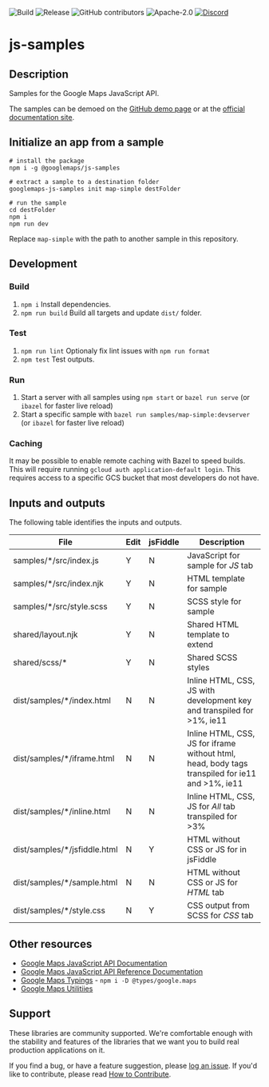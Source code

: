 ![Build](https://github.com/googlemaps/js-samples/workflows/Build/badge.svg)
![Release](https://github.com/googlemaps/js-samples/workflows/Release/badge.svg)
![GitHub contributors](https://img.shields.io/github/contributors/googlemaps/js-samples)
![Apache-2.0](https://img.shields.io/badge/license-Apache-blue)
[![Discord](https://img.shields.io/discord/676948200904589322?color=6A7EC2&logo=discord&logoColor=ffffff)](https://discord.gg/jRteCzP)

# js-samples

## Description

Samples for the Google Maps JavaScript API.

The samples can be demoed on the [GitHub demo page](https://googlemaps.github.io/js-samples/dist/) or at the [official documentation site](https://developers.google.com/maps/documentation/javascript/examples).

## Initialize an app from a sample
```
# install the package
npm i -g @googlemaps/js-samples

# extract a sample to a destination folder
googlemaps-js-samples init map-simple destFolder

# run the sample
cd destFolder
npm i
npm run dev
```

Replace `map-simple` with the path to another sample in this repository.

## Development

### Build

1. `npm i` Install dependencies.
1. `npm run build` Build all targets and update `dist/` folder.

### Test

1. `npm run lint` Optionaly fix lint issues with `npm run format`
1. `npm test` Test outputs.

### Run

1. Start a server with all samples using `npm start` or `bazel run serve` (or `ibazel` for faster live reload)
1. Start a specific sample with `bazel run samples/map-simple:devserver` (or `ibazel` for faster live reload)

### Caching

It may be possible to enable remote caching with Bazel to speed builds. This will require running `gcloud auth application-default login`. This requires access to a specific GCS bucket that most developers do not have.

## Inputs and outputs

The following table identifies the inputs and outputs.

| File                          | Edit | jsFiddle | Description                                                                                     |
| ----------------------------- | ---- | -------- | ----------------------------------------------------------------------------------------------- |
| samples/\*/src/index.js       | Y    | N        | JavaScript for sample for *JS* tab                                                              |
| samples/\*/src/index.njk      | Y    | N        | HTML template for sample                                                                        |
| samples/\*/src/style.scss     | Y    | N        | SCSS style for sample                                                                           |
| shared/layout.njk             | Y    | N        | Shared HTML template to extend                                                                  |
| shared/scss/\*                | Y    | N        | Shared SCSS styles                                                                              |                                                                         | 
| dist/samples/\*/index.html    | N    | N        | Inline HTML, CSS, JS with development key and transpiled for >1%, ie11                          |
| dist/samples/\*/iframe.html   | N    | N        | Inline HTML, CSS, JS for iframe without html, head, body tags transpiled for ie11 and >1%, ie11 |
| dist/samples/\*/inline.html   | N    | N        | Inline HTML, CSS, JS for *All* tab transpiled for >3%                                           |
| dist/samples/\*/jsfiddle.html | N    | Y        | HTML without CSS or JS for in jsFiddle                                                          |
| dist/samples/\*/sample.html   | N    | N        | HTML without CSS or JS for *HTML* tab                                                           |
| dist/samples/\*/style.css     | N    | Y        | CSS output from SCSS for *CSS* tab                                                              |

## Other resources

- [Google Maps JavaScript API Documentation](https://developers.google.com/maps/documentation/javascript/tutorial)
- [Google Maps JavaScript API Reference Documentation](https://developers.google.com/maps/documentation/javascript/reference/)
- [Google Maps Typings](https://github.com/DefinitelyTyped/DefinitelyTyped/tree/master/types/google.maps) - `npm i -D @types/google.maps`
- [Google Maps Utilitiies](https://github.com/googlemaps/v3-utility-library)

## Support

These libraries are community supported. We're comfortable enough with the stability and features of
the libraries that we want you to build real production applications on it.

If you find a bug, or have a feature suggestion, please [log an issue](issues). If you'd like to
contribute, please read [How to Contribute](CONTRIB.md).
